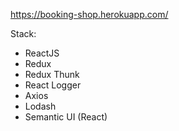 https://booking-shop.herokuapp.com/

Stack:

* ReactJS
* Redux
* Redux Thunk
* React Logger
* Axios
* Lodash
* Semantic UI (React)
